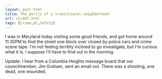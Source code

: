 ```yaml
---
layout: post.html
title: The perils of a transitional neighborhood
url: ch/497.html
tags: [crime,dc,Safety]
---
```

I was in Maryland today visiting some good friends, and got home around 11:30PM to find the street one block over closed by police cars and crime scene tape. I'm not feeling terribly inclined to go investigate, but I'm curious what it is. I suppose I'll have to find out in the morning.

Update:  I hear from a Columbia Heights message board that our councilmember, Jim Graham, sent an email out. There was a shooting, one dead, one wounded.
